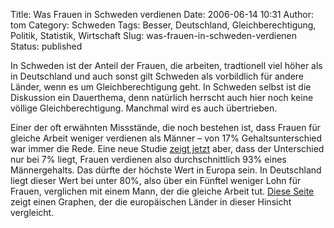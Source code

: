 Title: Was Frauen in Schweden verdienen
Date: 2006-06-14 10:31
Author: tom
Category: Schweden
Tags: Besser, Deutschland, Gleichberechtigung, Politik, Statistik, Wirtschaft
Slug: was-frauen-in-schweden-verdienen
Status: published

In Schweden ist der Anteil der Frauen, die arbeiten, tradtionell viel
höher als in Deutschland und auch sonst gilt Schweden als vorbildlich
für andere Länder, wenn es um Gleichberechtigung geht. In Schweden
selbst ist die Diskussion ein Dauerthema, denn natürlich herrscht auch
hier noch keine völlige Gleichberechtigung. Manchmal wird es auch
übertrieben.

Einer der oft erwähnten Missstände, die noch bestehen ist, dass Frauen
für gleiche Arbeit weniger verdienen als Männer – von 17%
Gehaltsunterschied war immer die Rede. Eine neue Studie [zeigt
jetzt](http://www.sr.se/cgi-bin/International/nyhetssidor/artikel.asp?ProgramID=2108&format=1&artikel=877822)
aber, dass der Unterschied nur bei 7% liegt, Frauen verdienen also
durchschnittlich 93% eines Männergehalts. Das dürfte der höchste Wert in
Europa sein. In Deutschland liegt dieser Wert bei unter 80%, also über
ein Fünftel weniger Lohn für Frauen, verglichen mit einem Mann, der die
gleiche Arbeit tut. [Diese
Seite](http://www.bfs.admin.ch/bfs/portal/de/index/themen/die_schweiz_in_ueberblick/fuehrungsgroessen/sektoriel/04_03/04_03_01/04_03_01_01.html)
zeigt einen Graphen, der die europäischen Länder in dieser Hinsicht
vergleicht.


